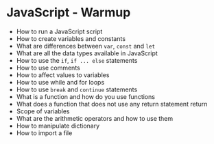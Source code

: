 # JavaScript - Warmup
  - How to run a JavaScript script
  - How to create variables and constants
  - What are differences between `var`, `const` and `let`
  - What are all the data types available in JavaScript
  - How to use the `if`, `if ... else` statements
  - How to use comments
  - How to affect values to variables
  - How to use while and for loops
  - How to use `break` and `continue` statements
  - What is a function and how do you use functions
  - What does a function that does not use any return statement return
  - Scope of variables
  - What are the arithmetic operators and how to use them
  - How to manipulate dictionary
  - How to import a file